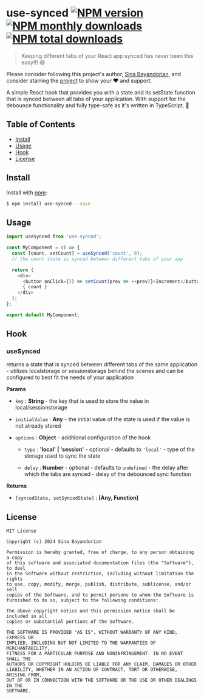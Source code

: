 # use-synced [![NPM version](https://img.shields.io/npm/v/use-synced.svg?style=flat)](https://www.npmjs.com/package/use-synced) [![NPM monthly downloads](https://img.shields.io/npm/dm/use-synced.svg?style=flat)](https://npmjs.org/package/use-synced) [![NPM total downloads](https://img.shields.io/npm/dt/use-synced.svg?style=flat)](https://npmjs.org/package/use-synced) 

> Keeping different tabs of your React app synced has never been this easy!!! :smile:

Please consider following this project's author, [Sina Bayandorian](https://github.com/sina-byn), and consider starring the [project](https://github.com/sina-byn/use-synced) to show your :heart: and support.

A simple React hook that provides you with a state and its setState function that is synced between all tabs of your application. With support for the debounce functionality and fully type-safe as it's written in TypeScript. :rocket:

## Table of Contents

- [Install](#install)
- [Usage](#usage)
- [Hook](#hook)
- [License](#license)

## Install

Install with [npm](https://www.npmjs.com/package/use-synced):

```sh
$ npm install use-synced --save
```

## Usage

```js
import useSynced from 'use-synced';

const MyComponent = () => {
  const [count, setCount] = useSynced('count', 0);
  // the count state is synced between different tabs of your app

  return (
    <div>
      <button onClick={() => setCount(prev => ++prev)}>Increment</button>
      { count } 
    </div>
  );
};

export default MyComponent;
```

## Hook

### useSynced

returns a state that is synced between different tabs of the same application - utilizes localstorage or sessionstorage behind the scenes and can be configured to best fit the needs of your application

**Params**
* `key` : **String** - the key that is used to store the value in local/sessionstorage

* `initialValue` : **Any** - the initial value of the state is used if the value is not already stored

* `options` : **Object** - additional configuration of the hook

  * `type` : **'local' | 'session'** - optional - defaults to `'local'` - type of the storage used to sync the state

  * `delay` : **Number** - optional - defaults to `undefined` - the delay after which the tabs are synced - delay of the debounced sync function

**Returns**
* `[syncedState, setSyncedState]` : **[Any, Function]**


## License

```
MIT License

Copyright (c) 2024 Sina Bayandorian

Permission is hereby granted, free of charge, to any person obtaining a copy
of this software and associated documentation files (the "Software"), to deal
in the Software without restriction, including without limitation the rights
to use, copy, modify, merge, publish, distribute, sublicense, and/or sell
copies of the Software, and to permit persons to whom the Software is
furnished to do so, subject to the following conditions:

The above copyright notice and this permission notice shall be included in all
copies or substantial portions of the Software.

THE SOFTWARE IS PROVIDED "AS IS", WITHOUT WARRANTY OF ANY KIND, EXPRESS OR
IMPLIED, INCLUDING BUT NOT LIMITED TO THE WARRANTIES OF MERCHANTABILITY,
FITNESS FOR A PARTICULAR PURPOSE AND NONINFRINGEMENT. IN NO EVENT SHALL THE
AUTHORS OR COPYRIGHT HOLDERS BE LIABLE FOR ANY CLAIM, DAMAGES OR OTHER
LIABILITY, WHETHER IN AN ACTION OF CONTRACT, TORT OR OTHERWISE, ARISING FROM,
OUT OF OR IN CONNECTION WITH THE SOFTWARE OR THE USE OR OTHER DEALINGS IN THE
SOFTWARE.
```
